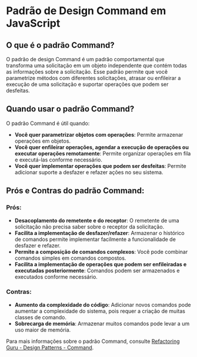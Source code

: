 # Padrão de Design Command em JavaScript

## O que é o padrão Command?

O padrão de design Command é um padrão comportamental que transforma uma solicitação em um objeto independente que contém todas as informações sobre a solicitação. Esse padrão permite que você parametrize métodos com diferentes solicitações, atrasar ou enfileirar a execução de uma solicitação e suportar operações que podem ser desfeitas.

## Quando usar o padrão Command?

O padrão Command é útil quando:

- **Você quer parametrizar objetos com operações**: Permite armazenar operações em objetos.
- **Você quer enfileirar operações, agendar a execução de operações ou executar operações remotamente**: Permite organizar operações em fila e executá-las conforme necessário.
- **Você quer implementar operações que podem ser desfeitas**: Permite adicionar suporte a desfazer e refazer ações no seu sistema.

## Prós e Contras do padrão Command:

### Prós:
- **Desacoplamento do remetente e do receptor**: O remetente de uma solicitação não precisa saber sobre o receptor da solicitação.
- **Facilita a implementação de desfazer/refazer**: Armazenar o histórico de comandos permite implementar facilmente a funcionalidade de desfazer e refazer.
- **Permite a composição de comandos complexos**: Você pode combinar comandos simples em comandos compostos.
- **Facilita a implementação de operações que podem ser enfileiradas e executadas posteriormente**: Comandos podem ser armazenados e executados conforme necessário.

### Contras:
- **Aumento da complexidade do código**: Adicionar novos comandos pode aumentar a complexidade do sistema, pois requer a criação de muitas classes de comando.
- **Sobrecarga de memória**: Armazenar muitos comandos pode levar a um uso maior de memória.

Para mais informações sobre o padrão Command, consulte [Refactoring Guru - Design Patterns - Command](https://refactoring.guru/design-patterns/command).
